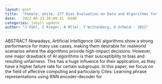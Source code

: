 ```yaml
---
layout: post
title:  "Female, white, 27? Bias Evaluation on Data and Algorithms for Affect Recognition in Faces"
date:   2022-06-23 20:09:31 -0400
categories: jekyll update
author: "J Pahl, I Rieger, A Mller, T Wittenberg, U Schmid - 2022"
---
```

ABSTRACT Nowadays, Artificial Intelligence (AI) algorithms show a strong performance for many use cases, making them desirable for realworld scenarios where the algorithms provide high-impact decisions. However, one major drawback of AI algorithms is their susceptibility to bias and resulting unfairness. This has a huge influence for their application, as they have a higher failure rate for certain subgroups. In this paper, we focus on the field of affective computing and particularly  Cites: Learning phrase representations using RNN encoder-decoder for